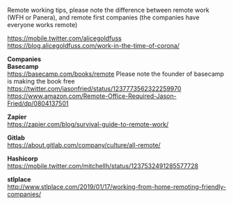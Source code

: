 Remote working tips, please note the difference between remote work (WFH or Panera), and remote first companies (the companies 
have everyone works remote)

https://mobile.twitter.com/alicegoldfuss  
https://blog.alicegoldfuss.com/work-in-the-time-of-corona/  


**Companies**   
**Basecamp**  
https://basecamp.com/books/remote
Please note the founder of basecamp is making the book free
https://twitter.com/jasonfried/status/1237773562322259970
https://www.amazon.com/Remote-Office-Required-Jason-Fried/dp/0804137501


**Zapier**  
https://zapier.com/blog/survival-guide-to-remote-work/

**Gitlab**  
https://about.gitlab.com/company/culture/all-remote/

**Hashicorp**  
https://mobile.twitter.com/mitchellh/status/1237532491285577728

**stlplace**  
http://www.stlplace.com/2019/01/17/working-from-home-remoting-friendly-companies/
